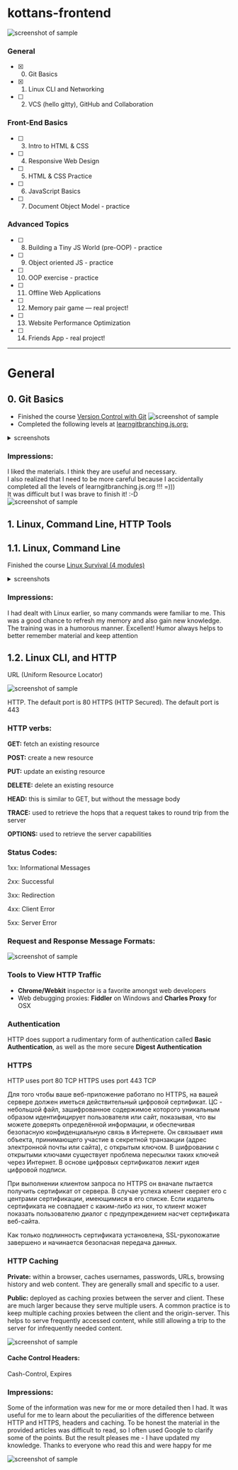 # kottans-frontend



![screenshot of sample](https://github.com/rpiasetska/kottans-frontend/blob/main/img/kot.jpg)



### General
- [x] 0. Git Basics
- [x] 1. Linux CLI and Networking
- [ ] 2. VCS (hello gitty), GitHub and Collaboration
### Front-End Basics
- [ ] 3. Intro to HTML & CSS
- [ ] 4. Responsive Web Design
- [ ] 5. HTML & CSS Practice
- [ ] 6. JavaScript Basics
- [ ] 7. Document Object Model - practice
### Advanced Topics
- [ ] 8. Building a Tiny JS World (pre-OOP) - practice
- [ ] 9. Object oriented JS - practice
- [ ] 10. OOP exercise - practice
- [ ] 11. Offline Web Applications
- [ ] 12. Memory pair game — real project!
- [ ] 13. Website Performance Optimization
- [ ] 14. Friends App - real project!
***
General
===============

**0. Git Basics**
--------------
* Finished the course <a href="https://www.udacity.com/course/version-control-with-git--ud123">Version Control with Git</a>
![screenshot of sample](https://github.com/rpiasetska/kottans-frontend/blob/main/git_basics/udacity_course.png)
* Completed the following levels at <a href="https://learngitbranching.js.org/">learngitbranching.js.org:</a>
<details>
  <summary>screenshots</summary>
I. Main: Introduction Sequence
  
![screenshot of sample](https://github.com/rpiasetska/kottans-frontend/blob/main/git_basics/learngit1.png)

II. Remote: Push & Pull -- Git Remotes
  
![screenshot of sample](https://github.com/rpiasetska/kottans-frontend/blob/main/git_basics/learngit2.png)
</details>

### Impressions:
I liked the materials. I think they are useful and necessary.<br> 
I also realized that I need to be more careful because I accidentally completed all the levels of learngitbranching.js.org !!! =))) <br> 
It was difficult but I was brave to finish it! :-D <br> 
![screenshot of sample](https://github.com/rpiasetska/kottans-frontend/blob/main/git_basics/cartoon_hero.png)

**1. Linux, Command Line, HTTP Tools**
--------------
## 1.1. Linux, Command Line
Finished the course [Linux Survival (4 modules)](https://linuxsurvival.com/)
<details>
  <summary>screenshots</summary>
  
  ![screenshot of sample](https://github.com/rpiasetska/kottans-frontend/blob/main/2_vcs_github_collaboration/Linux_Quiz1.png)
  
  ![screenshot of sample](https://github.com/rpiasetska/kottans-frontend/blob/main/2_vcs_github_collaboration/Linux_Quiz2.png)
  
  ![screenshot of sample](https://github.com/rpiasetska/kottans-frontend/blob/main/2_vcs_github_collaboration/Linux_Quiz3.png)
  
  ![screenshot of sample](https://github.com/rpiasetska/kottans-frontend/blob/main/2_vcs_github_collaboration/Linux_Quiz4.png)
</details>

### Impressions:
I had dealt with Linux earlier, so many commands were familiar to me. This was a good chance to refresh my memory and also gain new knowledge. 
The training was in a humorous manner. Excellent! Humor always helps to better remember material and keep attention


## 1.2. Linux CLI, and HTTP

URL (Uniform Resource Locator)

  ![screenshot of sample](https://github.com/rpiasetska/kottans-frontend/blob/main/task_linux_cli/http1-url-structure.png)
  
  HTTP. The default port is 80 
  HTTPS (HTTP Secured). The default port is 443
  
  ### HTTP verbs:
  
**GET:** fetch an existing resource

**POST:** create a new resource

**PUT:** update an existing resource

**DELETE:** delete an existing resource

**HEAD:** this is similar to GET, but without the message body

**TRACE:** used to retrieve the hops that a request takes to round trip from the server

**OPTIONS:** used to retrieve the server capabilities

### Status Codes:

1xx: Informational Messages

2xx: Successful

3xx: Redirection

4xx: Client Error

5xx: Server Error

### Request and Response Message Formats:

  ![screenshot of sample](https://github.com/rpiasetska/kottans-frontend/blob/main/task_linux_cli/http1-req-res-details.png)
  
### Tools to View HTTP Traffic
* **Chrome/Webkit** inspector is a favorite amongst web developers
* Web debugging proxies: **Fiddler** on Windows and **Charles Proxy** for OSX

### Authentication
HTTP does support a rudimentary form of authentication called **Basic Authentication**, as well as the more secure **Digest Authentication**

### HTTPS
HTTP uses port 80 TCP
HTTPS uses port 443 TCP

Для того чтобы ваше веб-приложение работало по HTTPS, на вашей сервере должен иметься действительный цифровой сертификат. ЦС - небольшой файл, зашифрованное содержимое которого уникальным образом идентифицирует пользователя или сайт, показывая, что вы можете доверять определённой информации, и обеспечивая безопасную конфиденциальную связь в Интернете. Он связывает имя объекта, принимающего участие в секретной транзакции (адрес электронной почты или сайта), с открытым ключом. В шифровании с открытыми ключами существует проблема пересылки таких ключей через Интернет. В основе цифровых сертификатов лежит идея цифровой подписи.

При выполнении клиентом запроса по HTTPS он вначале пытается получить сертификат от сервера. В случае успеха клиент сверяет его с центрами сертификации, имеющимися в его списке. Если издатель сертификата не совпадает с каким-либо из них, то клиент может показать пользователю диалог с предупреждением насчет сертификата веб-сайта.

Как только подлинность сертификата установлена, SSL-рукопожатие завершено и начинается безопасная передача данных.

### HTTP Caching
**Private:**
within a browser, caches usernames, passwords, URLs, browsing history and web content. They are generally small and specific to a user.

**Public:**
deployed as caching proxies between the server and client. These are much larger because they serve multiple users. A common practice is to keep multiple caching proxies between the client and the origin-server. This helps to serve frequently accessed content, while still allowing a trip to the server for infrequently needed content.

![screenshot of sample](https://github.com/rpiasetska/kottans-frontend/blob/main/task_linux_cli/http2-cache-topo.png)

#### Cache Control Headers:
Cash-Control, Expires

### Impressions:
Some of the information was new for me or more detailed then I had. It was useful for me to learn about the peculiarities of the difference between HTTP and HTTPS, headers and caching. To be honest the material in the provided articles was difficult to read, so I often used Google to clarify some of the points. But the result pleases me - I have updated my knowledge. Thanks to everyone who read this and were happy for me 

![screenshot of sample](https://github.com/rpiasetska/kottans-frontend/blob/main/task_linux_cli/smile.png)
